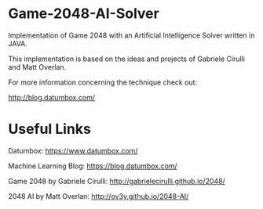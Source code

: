 Game-2048-AI-Solver
===================

Implementation of Game 2048 with an Artificial Intelligence Solver written in JAVA. 

This implementation is based on the ideas and projects of Gabriele Cirulli and Matt Overlan.

For more information concerning the technique check out:

http://blog.datumbox.com/

Useful Links
============

Datumbox: https://www.datumbox.com/

Machine Learning Blog: https://blog.datumbox.com/

Game 2048 by Gabriele Cirulli: http://gabrielecirulli.github.io/2048/

2048 AI by Matt Overlan: http://ov3y.github.io/2048-AI/